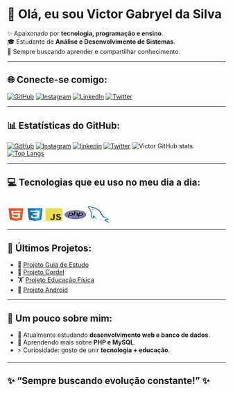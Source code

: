 # 👋 Olá, eu sou Victor Gabryel da Silva  

✨ Apaixonado por **tecnologia, programação e ensino**.  
🎓 Estudante de **Análise e Desenvolvimento de Sistemas**.  
🚀 Sempre buscando aprender e compartilhar conhecimento.  

---

## 🌐 Conecte-se comigo:
[![GitHub](https://img.shields.io/badge/GitHub-100000?style=for-the-badge&logo=github&logoColor=white)](https://github.com/victor-gabryel)
[![Instagram](https://img.shields.io/badge/Instagram-E4405F?style=for-the-badge&logo=instagram&logoColor=white)](https://www.instagram.com/_vit3n_?igsh=MWI2dXJ6em50MzRjMQ==)
[![LinkedIn](https://img.shields.io/badge/LinkedIn-0A66C2?style=for-the-badge&logo=linkedin&logoColor=white)](https://www.linkedin.com/feed/)
[![Twitter](https://img.shields.io/badge/Twitter-1DA1F2?style=for-the-badge&logo=x&logoColor=white)](https://x.com/_VictorGabryel)

---

## 📊 Estatísticas do GitHub:
[![GitHub](https://img.shields.io/badge/GitHub-100000?style=for-the-badge&logo=github&logoColor=white)](https://github.com/victor-gabryel) [![Instagram](https://img.shields.io/badge/Instagram-E4405F?style=for-the-badge&logo=instagram&logoColor=white)](https://www.instagram.com/_vit3n_?igsh=MWI2dXJ6em50MzRjMQ==) [![linkedin](https://img.shields.io/badge/LinkedIn-0077B5?style=for-the-badge&logo=linkedin&logoColor=white)](https://www.linkedin.com/feed/) [![Twitter](https://img.shields.io/badge/Twitter-1DA1F2?style=for-the-badge&logo=twitter&logoColor=white)](https://x.com/_VictorGabryel) ![Victor GitHub stats](https://github-readme-stats.vercel.app/api?username=victor-gabryel&show_icons=true&theme=radical) [![Top Langs](https://github-readme-stats.vercel.app/api/top-langs/?username=victor-gabryel)](https://github.com/anuraghazra/github-readme-stats)

---

## 💻 Tecnologias que eu uso no meu dia a dia:

<div style="display: inline_block"><br>
  <img align="center" alt="html5" height="30" width="40" src="https://raw.githubusercontent.com/devicons/devicon/master/icons/html5/html5-original.svg">
  <img align="center" alt="css3" height="30" width="40" src="https://raw.githubusercontent.com/devicons/devicon/master/icons/css3/css3-original.svg">
  <img align="center" alt="javascript" height="30" width="40" src="https://raw.githubusercontent.com/devicons/devicon/master/icons/javascript/javascript-original.svg">
  <img align="center" alt="php" height="40" width="50" src="https://raw.githubusercontent.com/devicons/devicon/master/icons/php/php-original.svg">
  <img align="center" alt="mysql" height="40" width="50" src="https://raw.githubusercontent.com/devicons/devicon/master/icons/mysql/mysql-original.svg">
</div>

---

## 📂 Últimos Projetos:

- 🎯 [Projeto Guia de Estudo](https://victor-gabryel.github.io/projeto-guiaestudo/)  
- 📜 [Projeto Cordel](https://victor-gabryel.github.io/projeto-cordel/)  
- 🏋️ [Projeto Educação Física](https://victor-gabryel.github.io/projeto-educacaofisica/)  
- 🤖 [Projeto Android](https://victor-gabryel.github.io/projeto-android/)  

---

## 🚀 Um pouco sobre mim:
- 🔭 Atualmente estudando **desenvolvimento web e banco de dados**.  
- 🌱 Aprendendo mais sobre **PHP e MySQL**.  
- ⚡ Curiosidade: gosto de unir **tecnologia + educação**.  

---

## ✨ “Sempre buscando evolução constante!” ✨
